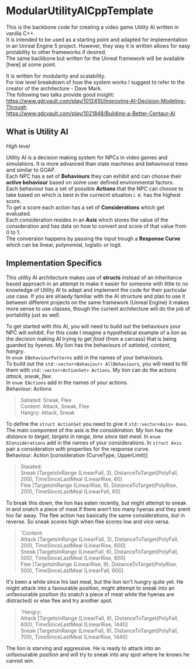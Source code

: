 # ModularUtilityAICppTemplate

This is the backbone code for creating a video game Utility AI written in vanilla C++.  
It is intended to be used as a starting point and adapted for implementation in an Unreal Engine 5 project. However, they way it is written allows for easy protability to other frameworks if desired.   
The same backbone but written for the Unreal framework will be available [here] at some point.  

It is written for modularity and scalability.  
For low level breakdown of how the system works I suggest to refer to the creator of the architecture - Dave Mark.  
The following two talks provide good insight:  
https://www.gdcvault.com/play/1012410/Improving-AI-Decision-Modeling-Through  
https://www.gdcvault.com/play/1021848/Building-a-Better-Centaur-AI  

## What is Utility AI
*High level*  

Utility AI is a decision making system for NPCs in video games and simulations. It is more advanced than state machines and behavioural trees and similar to GOAP.  
Each NPC has a set of **Behaviours** they can exhibit and can choose their **active behaviour** based on some user defined environmental factors.  
Each behaviour has a set of possible **Actions** that the NPC can choose to take based on which is best in the currecnt situation i. e. has the highest score.  
To get a score each action has a set of **Considerations** which get evaluated.  
Each consideration resides in an **Axis** which stores the value of the consideration and has data on how to convert and score of that value from 0 to 1.  
The conversion happens by passing the input trough a **Response Curve** which can be linear, polynomial, logistic or logit.

## Implementation Specifics
This utility AI architecture makes use of **structs** instead of an inheritance based approach in an attempt to make it easier for someone with little to no knowledge of Utility AI
to adapt and implement the code for their particular use case. If you are alraedy familiar with the AI structure and plan to use it between different projects on the same framework (Unreal Engine)
it makes more sense to use classes, though the current architecture will do the job of portability just as well.

To get started with this AI, you will need to build out the behaviours your NPC will exhibit. For this code I imagine a hypothetical example of a *lion* as the decision making AI trying to get *food* (from a carcass) 
that is being guarded by *hyenas*. My lion has the behaviours of *satiated*, *content*, *hangry*.  
In `enum EBehaviourPatterns` add in the names of your behaviours.  
To build out the `std::vector<Behaviour> AllBehaviours`, you will need to fill them with `std::vector<ActionSet> Actions`. My lion can do the actions *attack*, *sneak*, *flee*.  
In `enum EActions` add in the names of your actions.  
Behaviour: Actions

> Satiated: Sneak, Flee  
> Content: Attack, Sneak, Flee  
> Hangry: Attack, Sneak

To define the `struct ActionSet` you need to give it `std::vector<Axis> Axes`. The main component of the axis is the *consideration*. My lion has the *distance to target*, *targets in range*, *time since last meal*.
In `enum EConsiderations` add in the names of your considerations.
In `struct Axis` pair a consideration with properties for the response curve.  
Behaviour: Action [consideration (CurveType, UpperLimit)]  

> Staiated:  
> Sneak [TargetsInRange (LinearFall, 3), DistanceToTarget(PolyFall, 200), TimeSinceLastMeal (LinearRise, 60]  
> Flee  [TargetsInRange (LinearRise, 6), DistanceToTarget(PolyRise, 200), TimeSinceLastMeal (LinearFall, 60]  
 
To break this down, the lion has eaten recently, but might attempt to sneak in and snatch a piece of meat if there aren't too many hyenas and they arent too far away.
The flee action has basically the same considerations, but in reverse. So sneak scores high when flee scores low and vice versa.  

> 'Content:  
> Attack [TargetsInRange (LinearFall, 3), DistanceToTarget(PolyFall, 200), TimeSinceLastMeal (LinearRise, 600]  
> Sneak  [TargetsInRange (LinearFall, 6), DistanceToTarget(PolyFall, 500), TimeSinceLastMeal (LinearRise, 600]  
> Flee   [TargetsInRange (LinearRise, 9), DistanceToTarget(PolyRise, 500), TimeSinceLastMeal (LinearFall, 600]  

It's been a while since his last meal, but the lion isn't hungry quite yet. He might attack into a favourable position, might attempt to sneak into an unfavourable position (to snatch a piece of meat while the hyenas are distracted) or else flee and try another spot.

> 'Hangry:  
> Attack [TargetsInRange (LinearFall, 6), DistanceToTarget(PolyFall, 600), TimeSinceLastMeal (LinearRise, 1440]  
> Sneak  [TargetsInRange (LinearFall, 9), DistanceToTarget(PolyFall, 700), TimeSinceLastMeal (LinearRise, 1440]  

The lion is starving and aggressive. He is ready to attack into an unfavourable position and will try to sneak into any spot where he knows he cannot win. 

